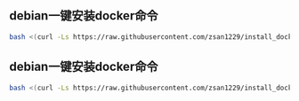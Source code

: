 ## debian一键安装docker命令

```bash
bash <(curl -Ls https://raw.githubusercontent.com/zsan1229/install_docker/main/install_docker_debian.sh)
```

## debian一键安装docker命令

```bash
bash <(curl -Ls https://raw.githubusercontent.com/zsan1229/install_docker/main/install_docker_ubuntu.sh)
```

